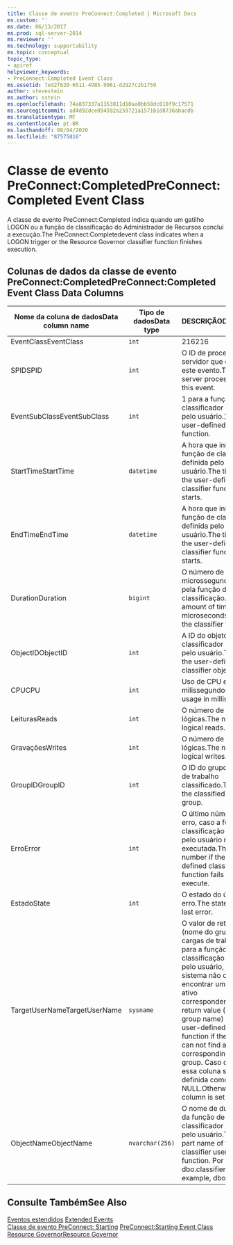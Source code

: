 ```yaml
---
title: Classe de evento PreConnect:Completed | Microsoft Docs
ms.custom: ''
ms.date: 06/13/2017
ms.prod: sql-server-2014
ms.reviewer: ''
ms.technology: supportability
ms.topic: conceptual
topic_type:
- apiref
helpviewer_keywords:
- PreConnect:Completed Event Class
ms.assetid: 7ed2f620-6511-4985-9961-d2927c2b1759
author: stevestein
ms.author: sstein
ms.openlocfilehash: 74a837337a1353811d10aa0bb58dc018f9c17571
ms.sourcegitcommit: ad4d92dce894592a259721a1571b1d8736abacdb
ms.translationtype: MT
ms.contentlocale: pt-BR
ms.lasthandoff: 08/04/2020
ms.locfileid: "87575816"
---
```

# <a name="preconnectcompleted-event-class"></a><span data-ttu-id="6192c-102">Classe de evento PreConnect:Completed</span><span class="sxs-lookup"><span data-stu-id="6192c-102">PreConnect:Completed Event Class</span></span>
  <span data-ttu-id="6192c-103">A classe de evento PreConnect:Completed indica quando um gatilho LOGON ou a função de classificação do Administrador de Recursos conclui a execução.</span><span class="sxs-lookup"><span data-stu-id="6192c-103">The PreConnect:Completedevent class indicates when a LOGON trigger or the Resource Governor classifier function finishes execution.</span></span>  
  
## <a name="preconnectcompleted-event-class-data-columns"></a><span data-ttu-id="6192c-104">Colunas de dados da classe de evento PreConnect:Completed</span><span class="sxs-lookup"><span data-stu-id="6192c-104">PreConnect:Completed Event Class Data Columns</span></span>  
  
|<span data-ttu-id="6192c-105">Nome da coluna de dados</span><span class="sxs-lookup"><span data-stu-id="6192c-105">Data column name</span></span>|<span data-ttu-id="6192c-106">Tipo de dados</span><span class="sxs-lookup"><span data-stu-id="6192c-106">Data type</span></span>|<span data-ttu-id="6192c-107">DESCRIÇÃO</span><span class="sxs-lookup"><span data-stu-id="6192c-107">Description</span></span>|<span data-ttu-id="6192c-108">ID da coluna</span><span class="sxs-lookup"><span data-stu-id="6192c-108">Column ID</span></span>|<span data-ttu-id="6192c-109">Filtrável</span><span class="sxs-lookup"><span data-stu-id="6192c-109">Filterable</span></span>|  
|----------------------|---------------|-----------------|---------------|----------------|  
|<span data-ttu-id="6192c-110">EventClass</span><span class="sxs-lookup"><span data-stu-id="6192c-110">EventClass</span></span>|`int`|<span data-ttu-id="6192c-111">216</span><span class="sxs-lookup"><span data-stu-id="6192c-111">216</span></span>|<span data-ttu-id="6192c-112">27</span><span class="sxs-lookup"><span data-stu-id="6192c-112">27</span></span>|<span data-ttu-id="6192c-113">Não</span><span class="sxs-lookup"><span data-stu-id="6192c-113">No</span></span>|  
|<span data-ttu-id="6192c-114">SPID</span><span class="sxs-lookup"><span data-stu-id="6192c-114">SPID</span></span>|`int`|<span data-ttu-id="6192c-115">O ID de processo de servidor que dispara este evento.</span><span class="sxs-lookup"><span data-stu-id="6192c-115">The ID of server process that fires this event.</span></span>|<span data-ttu-id="6192c-116">12</span><span class="sxs-lookup"><span data-stu-id="6192c-116">12</span></span>|<span data-ttu-id="6192c-117">Sim</span><span class="sxs-lookup"><span data-stu-id="6192c-117">Yes</span></span>|  
|<span data-ttu-id="6192c-118">EventSubClass</span><span class="sxs-lookup"><span data-stu-id="6192c-118">EventSubClass</span></span>|`int`|<span data-ttu-id="6192c-119">1 para a função de classificador definida pelo usuário.</span><span class="sxs-lookup"><span data-stu-id="6192c-119">1 for the user-defined classifier function.</span></span>|<span data-ttu-id="6192c-120">21</span><span class="sxs-lookup"><span data-stu-id="6192c-120">21</span></span>|<span data-ttu-id="6192c-121">Sim</span><span class="sxs-lookup"><span data-stu-id="6192c-121">Yes</span></span>|  
|<span data-ttu-id="6192c-122">StartTime</span><span class="sxs-lookup"><span data-stu-id="6192c-122">StartTime</span></span>|`datetime`|<span data-ttu-id="6192c-123">A hora que inicia a função de classificador definida pelo usuário.</span><span class="sxs-lookup"><span data-stu-id="6192c-123">The time when the user-defined classifier function starts.</span></span>|<span data-ttu-id="6192c-124">14</span><span class="sxs-lookup"><span data-stu-id="6192c-124">14</span></span>|<span data-ttu-id="6192c-125">Sim</span><span class="sxs-lookup"><span data-stu-id="6192c-125">Yes</span></span>|  
|<span data-ttu-id="6192c-126">EndTime</span><span class="sxs-lookup"><span data-stu-id="6192c-126">EndTime</span></span>|`datetime`|<span data-ttu-id="6192c-127">A hora que inicia a função de classificador definida pelo usuário.</span><span class="sxs-lookup"><span data-stu-id="6192c-127">The time when the user-defined classifier function starts.</span></span>|<span data-ttu-id="6192c-128">15</span><span class="sxs-lookup"><span data-stu-id="6192c-128">15</span></span>|<span data-ttu-id="6192c-129">Sim</span><span class="sxs-lookup"><span data-stu-id="6192c-129">Yes</span></span>|  
|<span data-ttu-id="6192c-130">Duration</span><span class="sxs-lookup"><span data-stu-id="6192c-130">Duration</span></span>|`bigint`|<span data-ttu-id="6192c-131">O número de hora, em microssegundo, usado pela função de classificação.</span><span class="sxs-lookup"><span data-stu-id="6192c-131">The amount of time, in microseconds, used by the classifier function.</span></span>|<span data-ttu-id="6192c-132">13</span><span class="sxs-lookup"><span data-stu-id="6192c-132">13</span></span>|<span data-ttu-id="6192c-133">Sim</span><span class="sxs-lookup"><span data-stu-id="6192c-133">Yes</span></span>|  
|<span data-ttu-id="6192c-134">ObjectID</span><span class="sxs-lookup"><span data-stu-id="6192c-134">ObjectID</span></span>|`int`|<span data-ttu-id="6192c-135">A ID do objeto do classificador definido pelo usuário.</span><span class="sxs-lookup"><span data-stu-id="6192c-135">The ID of the user-defined classifier object.</span></span>|<span data-ttu-id="6192c-136">22</span><span class="sxs-lookup"><span data-stu-id="6192c-136">22</span></span>|<span data-ttu-id="6192c-137">Sim</span><span class="sxs-lookup"><span data-stu-id="6192c-137">Yes</span></span>|  
|<span data-ttu-id="6192c-138">CPU</span><span class="sxs-lookup"><span data-stu-id="6192c-138">CPU</span></span>|`int`|<span data-ttu-id="6192c-139">Uso de CPU em milissegundos.</span><span class="sxs-lookup"><span data-stu-id="6192c-139">CPU usage in milliseconds.</span></span>|<span data-ttu-id="6192c-140">18</span><span class="sxs-lookup"><span data-stu-id="6192c-140">18</span></span>|<span data-ttu-id="6192c-141">Sim</span><span class="sxs-lookup"><span data-stu-id="6192c-141">Yes</span></span>|  
|<span data-ttu-id="6192c-142">Leituras</span><span class="sxs-lookup"><span data-stu-id="6192c-142">Reads</span></span>|`int`|<span data-ttu-id="6192c-143">O número de leituras lógicas.</span><span class="sxs-lookup"><span data-stu-id="6192c-143">The number of logical reads.</span></span>|<span data-ttu-id="6192c-144">16</span><span class="sxs-lookup"><span data-stu-id="6192c-144">16</span></span>|<span data-ttu-id="6192c-145">Sim</span><span class="sxs-lookup"><span data-stu-id="6192c-145">Yes</span></span>|  
|<span data-ttu-id="6192c-146">Gravações</span><span class="sxs-lookup"><span data-stu-id="6192c-146">Writes</span></span>|`int`|<span data-ttu-id="6192c-147">O número de gravações lógicas.</span><span class="sxs-lookup"><span data-stu-id="6192c-147">The number of logical writes.</span></span>|<span data-ttu-id="6192c-148">17</span><span class="sxs-lookup"><span data-stu-id="6192c-148">17</span></span>|<span data-ttu-id="6192c-149">Sim</span><span class="sxs-lookup"><span data-stu-id="6192c-149">Yes</span></span>|  
|<span data-ttu-id="6192c-150">GroupID</span><span class="sxs-lookup"><span data-stu-id="6192c-150">GroupID</span></span>|`int`|<span data-ttu-id="6192c-151">O ID do grupo de cargas de trabalho classificado.</span><span class="sxs-lookup"><span data-stu-id="6192c-151">The ID of the classified workload group.</span></span>|<span data-ttu-id="6192c-152">66</span><span class="sxs-lookup"><span data-stu-id="6192c-152">66</span></span>|<span data-ttu-id="6192c-153">Sim</span><span class="sxs-lookup"><span data-stu-id="6192c-153">Yes</span></span>|  
|<span data-ttu-id="6192c-154">Erro</span><span class="sxs-lookup"><span data-stu-id="6192c-154">Error</span></span>|`int`|<span data-ttu-id="6192c-155">O último número do erro, caso a função de classificação definida pelo usuário não seja executada.</span><span class="sxs-lookup"><span data-stu-id="6192c-155">The last error number if the user-defined classifier function fails to execute.</span></span>|<span data-ttu-id="6192c-156">31</span><span class="sxs-lookup"><span data-stu-id="6192c-156">31</span></span>|<span data-ttu-id="6192c-157">Sim</span><span class="sxs-lookup"><span data-stu-id="6192c-157">Yes</span></span>|  
|<span data-ttu-id="6192c-158">Estado</span><span class="sxs-lookup"><span data-stu-id="6192c-158">State</span></span>|`int`|<span data-ttu-id="6192c-159">O estado do último erro.</span><span class="sxs-lookup"><span data-stu-id="6192c-159">The state of the last error.</span></span>|<span data-ttu-id="6192c-160">30</span><span class="sxs-lookup"><span data-stu-id="6192c-160">30</span></span>|<span data-ttu-id="6192c-161">Sim</span><span class="sxs-lookup"><span data-stu-id="6192c-161">Yes</span></span>|  
|<span data-ttu-id="6192c-162">TargetUserName</span><span class="sxs-lookup"><span data-stu-id="6192c-162">TargetUserName</span></span>|`sysname`|<span data-ttu-id="6192c-163">O valor de retorno (nome do grupo de cargas de trabalho) para a função de classificação definida pelo usuário, caso o sistema não consiga encontrar um grupo ativo correspondente.</span><span class="sxs-lookup"><span data-stu-id="6192c-163">The return value (workload group name) for the user-defined classifier function if the system can not find a corresponding active group.</span></span> <span data-ttu-id="6192c-164">Caso contrário, essa coluna será definida como NULL.</span><span class="sxs-lookup"><span data-stu-id="6192c-164">Otherwise, this column is set to NULL.</span></span>|<span data-ttu-id="6192c-165">39</span><span class="sxs-lookup"><span data-stu-id="6192c-165">39</span></span>|<span data-ttu-id="6192c-166">Sim</span><span class="sxs-lookup"><span data-stu-id="6192c-166">Yes</span></span>|  
|<span data-ttu-id="6192c-167">ObjectName</span><span class="sxs-lookup"><span data-stu-id="6192c-167">ObjectName</span></span>|`nvarchar(256)`|<span data-ttu-id="6192c-168">O nome de duas partes da função de classificador definida pelo usuário.</span><span class="sxs-lookup"><span data-stu-id="6192c-168">The two-part name of the classifier user-defined function.</span></span> <span data-ttu-id="6192c-169">Por exemplo, dbo.classifier.</span><span class="sxs-lookup"><span data-stu-id="6192c-169">For example, dbo.classifier.</span></span>|<span data-ttu-id="6192c-170">34</span><span class="sxs-lookup"><span data-stu-id="6192c-170">34</span></span>|<span data-ttu-id="6192c-171">Sim</span><span class="sxs-lookup"><span data-stu-id="6192c-171">Yes</span></span>|  
  
## <a name="see-also"></a><span data-ttu-id="6192c-172">Consulte Também</span><span class="sxs-lookup"><span data-stu-id="6192c-172">See Also</span></span>  
 <span data-ttu-id="6192c-173">[Eventos estendidos](../extended-events/extended-events.md) </span><span class="sxs-lookup"><span data-stu-id="6192c-173">[Extended Events](../extended-events/extended-events.md) </span></span>  
 <span data-ttu-id="6192c-174">[Classe de evento PreConnect: Starting](preconnect-starting-event-class.md) </span><span class="sxs-lookup"><span data-stu-id="6192c-174">[PreConnect:Starting Event Class](preconnect-starting-event-class.md) </span></span>  
 [<span data-ttu-id="6192c-175">Resource Governor</span><span class="sxs-lookup"><span data-stu-id="6192c-175">Resource Governor</span></span>](../resource-governor/resource-governor.md)  
  
  
